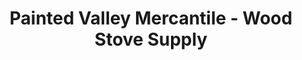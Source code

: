 ---
title: "Painted Valley Mercantile - Wood Stove Supply"
url: /dubois/painted-valley-mercantile-wood-stove-supply/
shop: Kamine & Öfen
---
